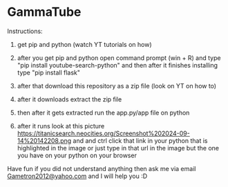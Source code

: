 # GammaTube

Instructions:

1. get pip and python (watch YT tutorials on how)

2. after you get pip and python open command prompt (win + R) and type "pip install youtube-search-python" and then after it finishes installing type "pip install flask"

3. after that download this repository as a zip file (look on YT on how to)

4. after it downloads extract the zip file

5. then after it gets extracted run the app.py/app file on python

6. after it runs look at this picture https://titanicsearch.neocities.org/Screenshot%202024-09-14%20142208.png and and ctrl click that link in your python that is highlighted in the image or just type in that url in the image but the one you have on your python on your browser

Have fun if you did not understand anything then ask me via email Gametron2012@yahoo.com and I will help you :D
